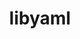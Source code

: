 ---
title: "libyaml"
layout: cache
categories: [package, develop]
meta: {"compilers": ["apple-clang@16.0.0", "apple-clang@17.0.0", "gcc@10.5.0", "gcc@11.1.0", "gcc@11.4.0", "gcc@12.4.0", "gcc@13.2.0", "gcc@13.3.0", "gcc@7.5.0", "gcc@9.4.0", "intel-oneapi-compilers@2024.1.0", "intel-oneapi-compilers@2025.1.0"], "num_specs": 217, "num_specs_by_stack": {"aws-pcluster-neoverse_v1": 17, "build_systems": 1, "data-vis-sdk": 16, "developer-tools-aarch64-linux-gnu": 15, "developer-tools-darwin": 11, "developer-tools-x86_64_v3-linux-gnu": 15, "e4s": 2, "e4s-neoverse-v2": 15, "e4s-oneapi": 20, "e4s-rocm-external": 14, "hep": 16, "ml-darwin-aarch64-mps": 11, "ml-linux-aarch64-cpu": 16, "ml-linux-aarch64-cuda": 16, "ml-linux-x86_64-cpu": 16, "ml-linux-x86_64-cuda": 16, "radiuss": 1, "root": 217}, "oss": ["amzn2", "centos7", "rhel8", "sequoia", "ubuntu18.04", "ubuntu20.04", "ubuntu22.04", "ubuntu24.04"], "platforms": ["darwin", "linux"], "stacks": ["aws-pcluster-neoverse_v1", "build_systems", "data-vis-sdk", "developer-tools-aarch64-linux-gnu", "developer-tools-darwin", "developer-tools-x86_64_v3-linux-gnu", "e4s", "e4s-neoverse-v2", "e4s-oneapi", "e4s-rocm-external", "hep", "ml-darwin-aarch64-mps", "ml-linux-aarch64-cpu", "ml-linux-aarch64-cuda", "ml-linux-x86_64-cpu", "ml-linux-x86_64-cuda", "radiuss", "root"], "targets": ["aarch64", "neoverse_v1", "neoverse_v2", "x86_64_v3", "x86_64_v4"], "versions": ["0.1.7", "0.2.5"]}
spec_details: [{"compiler": "intel-oneapi-compilers@2024.1.0", "hash": "26egmylwosnzluk2txt2jdya675jhgjc", "os": "amzn2", "platform": "linux", "size": "-", "stacks": ["root"], "target": "x86_64_v4", "variants": ["build_system=autotools"], "versions": ["0.2.5"]}, {"compiler": "intel-oneapi-compilers@2025.1.0", "hash": "2bp6he773e2pzls74vtovmjcmaryg4mn", "os": "ubuntu22.04", "platform": "linux", "size": "-", "stacks": ["e4s-oneapi", "root"], "target": "x86_64_v3", "variants": ["build_system=autotools"], "versions": ["0.2.5"]}, {"compiler": "gcc@13.3.0", "hash": "2k2gpfvgospenybd5od3fe6cpahg6dcs", "os": "rhel8", "platform": "linux", "size": "-", "stacks": ["developer-tools-aarch64-linux-gnu", "root"], "target": "aarch64", "variants": ["build_system=autotools"], "versions": ["0.2.5"]}, {"compiler": "gcc@13.2.0", "hash": "2pogk2hbgjapfhqfzops6heb7p4imbhn", "os": "ubuntu24.04", "platform": "linux", "size": "-", "stacks": ["ml-linux-aarch64-cpu", "ml-linux-aarch64-cuda", "root"], "target": "aarch64", "variants": ["build_system=autotools"], "versions": ["0.2.5"]}, {"compiler": "gcc@11.4.0", "hash": "2ybuh4y4s7uwveztrwcebi4y6ct2d2zw", "os": "ubuntu22.04", "platform": "linux", "size": "-", "stacks": ["root"], "target": "x86_64_v3", "variants": ["build_system=autotools"], "versions": ["0.1.7"]}, {"compiler": "gcc@13.3.0", "hash": "3h6milb5s3g6o4xvpnlcbmsn3cxadiyi", "os": "rhel8", "platform": "linux", "size": "-", "stacks": ["developer-tools-aarch64-linux-gnu", "root"], "target": "aarch64", "variants": ["build_system=autotools"], "versions": ["0.2.5"]}, {"compiler": "gcc@12.4.0", "hash": "3wcz3loribgyobxr2vvlekpk7fav3lcs", "os": "amzn2", "platform": "linux", "size": "-", "stacks": ["aws-pcluster-neoverse_v1", "root"], "target": "neoverse_v1", "variants": ["build_system=autotools"], "versions": ["0.2.5"]}, {"compiler": "apple-clang@17.0.0", "hash": "3wevf3lyayx6qatbm3nazx7rdyirlakp", "os": "sequoia", "platform": "darwin", "size": "-", "stacks": ["developer-tools-darwin", "ml-darwin-aarch64-mps", "root"], "target": "aarch64", "variants": ["build_system=autotools"], "versions": ["0.2.5"]}, {"compiler": "intel-oneapi-compilers@2025.1.0", "hash": "42rojphokzj63bovp4435arekpsi242n", "os": "ubuntu22.04", "platform": "linux", "size": "-", "stacks": ["e4s-oneapi", "root"], "target": "x86_64_v3", "variants": ["build_system=autotools"], "versions": ["0.2.5"]}, {"compiler": "gcc@13.2.0", "hash": "44gev7ozbhkvivzay5dhiv6kgbsnbv35", "os": "ubuntu24.04", "platform": "linux", "size": "-", "stacks": ["hep", "ml-linux-x86_64-cpu", "ml-linux-x86_64-cuda", "root"], "target": "x86_64_v3", "variants": ["build_system=autotools"], "versions": ["0.2.5"]}, {"compiler": "gcc@11.4.0", "hash": "45664jqtyrnslv2ip7paqr7jbw7rakxs", "os": "ubuntu22.04", "platform": "linux", "size": "-", "stacks": ["e4s-neoverse-v2", "root"], "target": "neoverse_v2", "variants": ["build_system=autotools"], "versions": ["0.2.5"]}, {"compiler": "intel-oneapi-compilers@2024.1.0", "hash": "4a7q52fyjjnoxfci2i4bibltrgrlunwy", "os": "amzn2", "platform": "linux", "size": "-", "stacks": ["root"], "target": "x86_64_v3", "variants": ["build_system=autotools"], "versions": ["0.2.5"]}, {"compiler": "gcc@7.5.0", "hash": "4epe5k3d4hq6g6yxwiffjb4aummijpos", "os": "ubuntu18.04", "platform": "linux", "size": "-", "stacks": ["root"], "target": "x86_64_v3", "variants": ["build_system=autotools"], "versions": ["0.2.5"]}, {"compiler": "intel-oneapi-compilers@2024.1.0", "hash": "4kc4qkpclg6vkgy2gu5urg6uwtkyghkl", "os": "amzn2", "platform": "linux", "size": "-", "stacks": ["root"], "target": "x86_64_v4", "variants": ["build_system=autotools"], "versions": ["0.2.5"]}, {"compiler": "gcc@11.4.0", "hash": "4nuhfjhadv4mpzz4swaf5bhwfihnw35d", "os": "ubuntu22.04", "platform": "linux", "size": "-", "stacks": ["root"], "target": "x86_64_v3", "variants": ["build_system=autotools"], "versions": ["0.1.7"]}, {"compiler": "gcc@11.1.0", "hash": "4pd6e5ol4wcmtdh3zqgdbydnamlucqye", "os": "ubuntu20.04", "platform": "linux", "size": "-", "stacks": ["data-vis-sdk", "root"], "target": "x86_64_v3", "variants": ["build_system=autotools"], "versions": ["0.2.5"]}, {"compiler": "gcc@13.2.0", "hash": "4t7xigyx7khrs47qd7jzyxox4e3yfgy5", "os": "ubuntu24.04", "platform": "linux", "size": "-", "stacks": ["ml-linux-x86_64-cpu", "ml-linux-x86_64-cuda", "root"], "target": "x86_64_v3", "variants": ["build_system=autotools"], "versions": ["0.2.5"]}, {"compiler": "gcc@11.4.0", "hash": "52bnzfsv5tltfrbqhuk63lrvga7wgwa2", "os": "ubuntu22.04", "platform": "linux", "size": "-", "stacks": ["e4s-neoverse-v2", "root"], "target": "neoverse_v2", "variants": ["build_system=autotools"], "versions": ["0.2.5"]}, {"compiler": "gcc@13.3.0", "hash": "53duu7tj3ra3nqqzpjxyb2ssslpewe54", "os": "rhel8", "platform": "linux", "size": "-", "stacks": ["developer-tools-aarch64-linux-gnu", "root"], "target": "aarch64", "variants": ["build_system=autotools"], "versions": ["0.2.5"]}, {"compiler": "gcc@13.3.0", "hash": "53lpgho2o2rrb24vn2ookoywwssihb54", "os": "rhel8", "platform": "linux", "size": "-", "stacks": ["developer-tools-aarch64-linux-gnu", "root"], "target": "aarch64", "variants": ["build_system=autotools"], "versions": ["0.2.5"]}, {"compiler": "gcc@10.5.0", "hash": "5bkhvdlozvmf5ttlvbvdbecxrutxuu7x", "os": "centos7", "platform": "linux", "size": "-", "stacks": ["developer-tools-x86_64_v3-linux-gnu", "root"], "target": "x86_64_v3", "variants": ["build_system=autotools"], "versions": ["0.2.5"]}, {"compiler": "gcc@13.2.0", "hash": "5bmh5xcovn52yzbtjzmghsd4zt7v3elo", "os": "ubuntu24.04", "platform": "linux", "size": "-", "stacks": ["ml-linux-aarch64-cpu", "ml-linux-aarch64-cuda", "root"], "target": "aarch64", "variants": ["build_system=autotools"], "versions": ["0.2.5"]}, {"compiler": "gcc@11.4.0", "hash": "5j2i2szbpei6e5qmv6ioigfbggwlanxx", "os": "ubuntu22.04", "platform": "linux", "size": "-", "stacks": ["root"], "target": "x86_64_v3", "variants": ["build_system=autotools"], "versions": ["0.1.7"]}, {"compiler": "gcc@13.2.0", "hash": "5jscih76nvx6eeqhplcty5u77p2bqpfi", "os": "ubuntu24.04", "platform": "linux", "size": "-", "stacks": ["ml-linux-aarch64-cpu", "ml-linux-aarch64-cuda", "root"], "target": "aarch64", "variants": ["build_system=autotools"], "versions": ["0.2.5"]}, {"compiler": "gcc@11.1.0", "hash": "5mdx4rqwfiu3x5ya3hube2odn246a7jr", "os": "ubuntu20.04", "platform": "linux", "size": "-", "stacks": ["data-vis-sdk", "root"], "target": "x86_64_v3", "variants": ["build_system=autotools"], "versions": ["0.2.5"]}, {"compiler": "apple-clang@17.0.0", "hash": "5o72ekbh7juhvpqgubipjexx5klue4if", "os": "sequoia", "platform": "darwin", "size": "-", "stacks": ["developer-tools-darwin", "ml-darwin-aarch64-mps", "root"], "target": "aarch64", "variants": ["build_system=autotools"], "versions": ["0.2.5"]}, {"compiler": "apple-clang@16.0.0", "hash": "5pcorfu2qhri77mr6mha4pezznhuv2pz", "os": "sequoia", "platform": "darwin", "size": "-", "stacks": ["developer-tools-darwin", "ml-darwin-aarch64-mps", "root"], "target": "aarch64", "variants": ["build_system=autotools"], "versions": ["0.2.5"]}, {"compiler": "intel-oneapi-compilers@2024.1.0", "hash": "5qqdceh7krzdb3pp5n7eathz6pdivt5l", "os": "amzn2", "platform": "linux", "size": "-", "stacks": ["root"], "target": "x86_64_v4", "variants": ["build_system=autotools"], "versions": ["0.2.5"]}, {"compiler": "gcc@7.5.0", "hash": "62sxbnkqy6mijxqbvprxb4472moxokgu", "os": "ubuntu18.04", "platform": "linux", "size": "-", "stacks": ["root"], "target": "x86_64_v3", "variants": ["build_system=autotools"], "versions": ["0.2.5"]}, {"compiler": "gcc@12.4.0", "hash": "64jnrbsqapggtiko5vvggeum3cuq647d", "os": "amzn2", "platform": "linux", "size": "-", "stacks": ["aws-pcluster-neoverse_v1", "root"], "target": "neoverse_v1", "variants": ["build_system=autotools"], "versions": ["0.2.5"]}, {"compiler": "gcc@11.4.0", "hash": "65pj43iey4r5hb7irpnqwgt446v5wpfl", "os": "ubuntu22.04", "platform": "linux", "size": "-", "stacks": ["e4s-neoverse-v2", "root"], "target": "neoverse_v2", "variants": ["build_system=autotools"], "versions": ["0.2.5"]}, {"compiler": "gcc@7.5.0", "hash": "672ucdr7cqroblzixztalyqmb6jzccy4", "os": "ubuntu18.04", "platform": "linux", "size": "-", "stacks": ["root"], "target": "x86_64_v3", "variants": ["build_system=autotools"], "versions": ["0.2.5"]}, {"compiler": "intel-oneapi-compilers@2025.1.0", "hash": "6b3bxalhe5axmz5ch2qkglyncq27upou", "os": "ubuntu22.04", "platform": "linux", "size": "-", "stacks": ["e4s-oneapi", "root"], "target": "x86_64_v3", "variants": ["build_system=autotools"], "versions": ["0.2.5"]}, {"compiler": "gcc@11.4.0", "hash": "6chd4fvzdn6v3s7kttskshmlmyae3qyd", "os": "ubuntu22.04", "platform": "linux", "size": "-", "stacks": ["root"], "target": "x86_64_v3", "variants": ["build_system=autotools"], "versions": ["0.1.7"]}, {"compiler": "gcc@7.5.0", "hash": "6nlwcmyxp5zrvtr6vm3rnbb7xq2z7uft", "os": "ubuntu18.04", "platform": "linux", "size": "-", "stacks": ["root"], "target": "x86_64_v3", "variants": ["build_system=autotools"], "versions": ["0.2.5"]}, {"compiler": "gcc@11.4.0", "hash": "6yipcmpfslechlh24pdkngxllrrb2rjy", "os": "ubuntu22.04", "platform": "linux", "size": "-", "stacks": ["e4s-rocm-external", "hep", "root"], "target": "x86_64_v3", "variants": ["build_system=autotools"], "versions": ["0.2.5"]}, {"compiler": "intel-oneapi-compilers@2025.1.0", "hash": "6zlirtk3wvdjltl67q4p33mmn7pmafbx", "os": "ubuntu22.04", "platform": "linux", "size": "-", "stacks": ["e4s-oneapi", "root"], "target": "x86_64_v3", "variants": ["build_system=autotools"], "versions": ["0.2.5"]}, {"compiler": "intel-oneapi-compilers@2024.1.0", "hash": "7557zoty32fohwgeby2gawjtb5pmlq6e", "os": "amzn2", "platform": "linux", "size": "-", "stacks": ["root"], "target": "x86_64_v3", "variants": ["build_system=autotools"], "versions": ["0.2.5"]}, {"compiler": "gcc@10.5.0", "hash": "7ub2vze5kahrbcrhy2jyihp7qqpajzal", "os": "centos7", "platform": "linux", "size": "-", "stacks": ["developer-tools-x86_64_v3-linux-gnu", "root"], "target": "x86_64_v3", "variants": ["build_system=autotools"], "versions": ["0.2.5"]}, {"compiler": "intel-oneapi-compilers@2025.1.0", "hash": "7vd6yyo6jmxsigbrghnpdohxvfwzwrth", "os": "ubuntu22.04", "platform": "linux", "size": "-", "stacks": ["e4s-oneapi", "root"], "target": "x86_64_v3", "variants": ["build_system=autotools"], "versions": ["0.2.5"]}, {"compiler": "gcc@11.4.0", "hash": "7vxbk7g7ee4t64j4qmabz2prw6vfvi2e", "os": "ubuntu22.04", "platform": "linux", "size": "-", "stacks": ["root"], "target": "x86_64_v3", "variants": ["build_system=autotools"], "versions": ["0.1.7"]}, {"compiler": "gcc@11.4.0", "hash": "abiozcvudp2cwb5pd6i3m2svgvempfuo", "os": "ubuntu22.04", "platform": "linux", "size": "-", "stacks": ["root"], "target": "x86_64_v3", "variants": ["build_system=autotools"], "versions": ["0.1.7"]}, {"compiler": "gcc@7.5.0", "hash": "ad2fcvjbe25ahwhdsed6ajfd3fwd7orj", "os": "ubuntu18.04", "platform": "linux", "size": "-", "stacks": ["root"], "target": "x86_64_v3", "variants": ["build_system=autotools"], "versions": ["0.2.5"]}, {"compiler": "gcc@11.4.0", "hash": "aonbmo3ioite6or4kclvmljriy2plhfy", "os": "ubuntu22.04", "platform": "linux", "size": "-", "stacks": ["e4s-neoverse-v2", "root"], "target": "neoverse_v2", "variants": ["build_system=autotools"], "versions": ["0.2.5"]}, {"compiler": "gcc@7.5.0", "hash": "asn3o6fz57og3pjvu4kwgjjie4nlqz4z", "os": "ubuntu18.04", "platform": "linux", "size": "-", "stacks": ["root"], "target": "x86_64_v3", "variants": ["build_system=autotools"], "versions": ["0.2.5"]}, {"compiler": "apple-clang@16.0.0", "hash": "aurj2wep75kkitd4j2j4orqt4oyratsb", "os": "sequoia", "platform": "darwin", "size": "-", "stacks": ["developer-tools-darwin", "ml-darwin-aarch64-mps", "root"], "target": "aarch64", "variants": ["build_system=autotools"], "versions": ["0.2.5"]}, {"compiler": "gcc@13.2.0", "hash": "avb52f4mklkiitj5r5lx2pw7vmkqxlbh", "os": "ubuntu24.04", "platform": "linux", "size": "-", "stacks": ["ml-linux-x86_64-cpu", "ml-linux-x86_64-cuda", "root"], "target": "x86_64_v3", "variants": ["build_system=autotools"], "versions": ["0.2.5"]}, {"compiler": "gcc@11.4.0", "hash": "aw6l2cunftevyfvhgadudtlwxo3sp65i", "os": "ubuntu22.04", "platform": "linux", "size": "-", "stacks": ["e4s", "e4s-rocm-external", "root"], "target": "x86_64_v3", "variants": ["build_system=autotools"], "versions": ["0.2.5"]}, {"compiler": "intel-oneapi-compilers@2024.1.0", "hash": "awkft5f5kobgvy3wwjpjijvtm2vptdpb", "os": "amzn2", "platform": "linux", "size": "-", "stacks": ["root"], "target": "x86_64_v3", "variants": ["build_system=autotools"], "versions": ["0.2.5"]}, {"compiler": "gcc@7.5.0", "hash": "aze2ob3jxdaftapjluzqzf7dl6ywux55", "os": "ubuntu18.04", "platform": "linux", "size": "-", "stacks": ["root"], "target": "x86_64_v3", "variants": ["build_system=autotools"], "versions": ["0.2.5"]}, {"compiler": "apple-clang@16.0.0", "hash": "b5lvbn7y4mayrjshvdi7xttz3mgdu655", "os": "sequoia", "platform": "darwin", "size": "-", "stacks": ["developer-tools-darwin", "ml-darwin-aarch64-mps", "root"], "target": "aarch64", "variants": ["build_system=autotools"], "versions": ["0.2.5"]}, {"compiler": "intel-oneapi-compilers@2024.1.0", "hash": "babyspbihf7krlxbbzqdesagciize7m4", "os": "amzn2", "platform": "linux", "size": "-", "stacks": ["root"], "target": "x86_64_v3", "variants": ["build_system=autotools"], "versions": ["0.2.5"]}, {"compiler": "gcc@7.5.0", "hash": "bc3fbqlildl6bhwnmzo4j5xumjumtvzw", "os": "ubuntu18.04", "platform": "linux", "size": "-", "stacks": ["root"], "target": "x86_64_v3", "variants": ["build_system=autotools"], "versions": ["0.2.5"]}, {"compiler": "gcc@10.5.0", "hash": "be2cwggflh7lveva22ppptahlq5cmsr2", "os": "centos7", "platform": "linux", "size": "-", "stacks": ["developer-tools-x86_64_v3-linux-gnu", "root"], "target": "x86_64_v3", "variants": ["build_system=autotools"], "versions": ["0.2.5"]}, {"compiler": "intel-oneapi-compilers@2025.1.0", "hash": "bny3cdabknuu4spzurcqog2ilp3nxu37", "os": "ubuntu22.04", "platform": "linux", "size": "-", "stacks": ["e4s-oneapi", "root"], "target": "x86_64_v3", "variants": ["build_system=autotools"], "versions": ["0.2.5"]}, {"compiler": "gcc@10.5.0", "hash": "bo52mx6hlk6bwjwyqhvo2sz5yoid3e76", "os": "centos7", "platform": "linux", "size": "-", "stacks": ["developer-tools-x86_64_v3-linux-gnu", "root"], "target": "x86_64_v3", "variants": ["build_system=autotools"], "versions": ["0.2.5"]}, {"compiler": "intel-oneapi-compilers@2024.1.0", "hash": "bojintc5ev53befo4nvst2k2pvau5lvv", "os": "amzn2", "platform": "linux", "size": "-", "stacks": ["root"], "target": "x86_64_v4", "variants": ["build_system=autotools"], "versions": ["0.2.5"]}, {"compiler": "gcc@13.3.0", "hash": "bsfs3oiya5giykxuhnxfcyhnbef3c6dd", "os": "ubuntu24.04", "platform": "linux", "size": "-", "stacks": ["ml-linux-aarch64-cpu", "ml-linux-aarch64-cuda", "root"], "target": "aarch64", "variants": ["build_system=autotools"], "versions": ["0.2.5"]}, {"compiler": "gcc@10.5.0", "hash": "cc32mog3utsyubpxcxgnkz4ccnwwuzhx", "os": "centos7", "platform": "linux", "size": "-", "stacks": ["developer-tools-x86_64_v3-linux-gnu", "root"], "target": "x86_64_v3", "variants": ["build_system=autotools"], "versions": ["0.2.5"]}, {"compiler": "gcc@9.4.0", "hash": "cd7oxkx5slebopkz7rpifyyaqnsuwneo", "os": "ubuntu20.04", "platform": "linux", "size": "-", "stacks": ["data-vis-sdk", "root"], "target": "x86_64_v3", "variants": ["build_system=autotools"], "versions": ["0.2.5"]}, {"compiler": "gcc@11.4.0", "hash": "cdmyofbznmqkfskvim5jxhxtux3cyqbf", "os": "ubuntu22.04", "platform": "linux", "size": "-", "stacks": ["e4s-rocm-external", "hep", "root"], "target": "x86_64_v3", "variants": ["build_system=autotools"], "versions": ["0.2.5"]}, {"compiler": "gcc@13.2.0", "hash": "cju4ugelqzczycxvlvplsbfdzcvyvrjp", "os": "ubuntu24.04", "platform": "linux", "size": "-", "stacks": ["ml-linux-aarch64-cpu", "ml-linux-aarch64-cuda", "root"], "target": "aarch64", "variants": ["build_system=autotools"], "versions": ["0.2.5"]}, {"compiler": "gcc@11.4.0", "hash": "coiqjllloaus3hiypp5aviubcwq6ry2n", "os": "ubuntu22.04", "platform": "linux", "size": "-", "stacks": ["e4s-rocm-external", "hep", "root"], "target": "x86_64_v3", "variants": ["build_system=autotools"], "versions": ["0.2.5"]}, {"compiler": "gcc@11.4.0", "hash": "coqlm4jacltus5ycd4sgvxxctzyvwgzn", "os": "ubuntu22.04", "platform": "linux", "size": "-", "stacks": ["e4s-neoverse-v2", "root"], "target": "neoverse_v2", "variants": ["build_system=autotools"], "versions": ["0.2.5"]}, {"compiler": "gcc@13.2.0", "hash": "czmcywpfn5p6z6sxs2f7hrir4h6byvln", "os": "ubuntu24.04", "platform": "linux", "size": "-", "stacks": ["ml-linux-aarch64-cpu", "ml-linux-aarch64-cuda", "root"], "target": "aarch64", "variants": ["build_system=autotools"], "versions": ["0.2.5"]}, {"compiler": "intel-oneapi-compilers@2024.1.0", "hash": "dak77uukabx4xjvikjbtmbe76ltbyilv", "os": "amzn2", "platform": "linux", "size": "-", "stacks": ["root"], "target": "x86_64_v4", "variants": ["build_system=autotools"], "versions": ["0.2.5"]}, {"compiler": "intel-oneapi-compilers@2024.1.0", "hash": "db6gwwlmwifr2znv5mvwkhcri4qbyg2i", "os": "amzn2", "platform": "linux", "size": "-", "stacks": ["root"], "target": "x86_64_v4", "variants": ["build_system=autotools"], "versions": ["0.2.5"]}, {"compiler": "intel-oneapi-compilers@2024.1.0", "hash": "dc4hqdzdeo5duzhdepgde7oraugzcqgk", "os": "amzn2", "platform": "linux", "size": "-", "stacks": ["root"], "target": "x86_64_v4", "variants": ["build_system=autotools"], "versions": ["0.2.5"]}, {"compiler": "intel-oneapi-compilers@2025.1.0", "hash": "dflhkxxx4f5vgtynv5bz7wkpqni665ir", "os": "ubuntu22.04", "platform": "linux", "size": "-", "stacks": ["e4s-oneapi", "root"], "target": "x86_64_v3", "variants": ["build_system=autotools"], "versions": ["0.2.5"]}, {"compiler": "intel-oneapi-compilers@2024.1.0", "hash": "dkcghit46zvsrrhlnebqgpkookh24ace", "os": "amzn2", "platform": "linux", "size": "-", "stacks": ["root"], "target": "x86_64_v3", "variants": ["build_system=autotools"], "versions": ["0.2.5"]}, {"compiler": "gcc@11.4.0", "hash": "doo6x6ung5dmxzqgr3putyct2urazj67", "os": "ubuntu22.04", "platform": "linux", "size": "-", "stacks": ["root"], "target": "x86_64_v3", "variants": ["build_system=autotools"], "versions": ["0.1.7"]}, {"compiler": "gcc@10.5.0", "hash": "dpfcxygyhwvobufkluyrwgsgyrlf4vkp", "os": "centos7", "platform": "linux", "size": "-", "stacks": ["developer-tools-x86_64_v3-linux-gnu", "root"], "target": "x86_64_v3", "variants": ["build_system=autotools"], "versions": ["0.2.5"]}, {"compiler": "gcc@11.4.0", "hash": "duzjh5qp275xhay7vuxybl76avnny235", "os": "ubuntu22.04", "platform": "linux", "size": "-", "stacks": ["e4s-rocm-external", "hep", "root"], "target": "x86_64_v3", "variants": ["build_system=autotools"], "versions": ["0.2.5"]}, {"compiler": "gcc@11.1.0", "hash": "e5fzcm7vwc4cm5rzvjg5qmv5mvmjggwg", "os": "ubuntu20.04", "platform": "linux", "size": "-", "stacks": ["data-vis-sdk", "root"], "target": "x86_64_v3", "variants": ["build_system=autotools"], "versions": ["0.2.5"]}, {"compiler": "intel-oneapi-compilers@2024.1.0", "hash": "e5g2cysd4bqocss5njnqls4a256bjz6v", "os": "amzn2", "platform": "linux", "size": "-", "stacks": ["root"], "target": "x86_64_v4", "variants": ["build_system=autotools"], "versions": ["0.2.5"]}, {"compiler": "gcc@11.4.0", "hash": "e6fosykq2h2uj33s4k7zh2zomah653ny", "os": "ubuntu22.04", "platform": "linux", "size": "-", "stacks": ["root"], "target": "x86_64_v3", "variants": ["build_system=autotools"], "versions": ["0.1.7"]}, {"compiler": "gcc@11.4.0", "hash": "eac3c23b63wpineqnhanjvjbubztez3v", "os": "ubuntu22.04", "platform": "linux", "size": "-", "stacks": ["e4s-neoverse-v2", "root"], "target": "neoverse_v2", "variants": ["build_system=autotools"], "versions": ["0.2.5"]}, {"compiler": "gcc@12.4.0", "hash": "eafp5duxcs24nvmhnbwngzn74eq6v5ul", "os": "amzn2", "platform": "linux", "size": "-", "stacks": ["aws-pcluster-neoverse_v1", "root"], "target": "neoverse_v1", "variants": ["build_system=autotools"], "versions": ["0.2.5"]}, {"compiler": "gcc@11.4.0", "hash": "ear22fo4pqcu7ycjfpp7mxsedyhf27jw", "os": "ubuntu22.04", "platform": "linux", "size": "-", "stacks": ["root"], "target": "x86_64_v3", "variants": ["build_system=autotools"], "versions": ["0.1.7"]}, {"compiler": "gcc@11.4.0", "hash": "eaw24dxa2frddhaa73cstwo5vdl7bmkx", "os": "ubuntu22.04", "platform": "linux", "size": "-", "stacks": ["e4s", "root"], "target": "x86_64_v3", "variants": ["build_system=autotools"], "versions": ["0.1.7"]}, {"compiler": "gcc@11.4.0", "hash": "eglyc6kp7ibw6drg4xwfqh4qzbjwzcw5", "os": "ubuntu22.04", "platform": "linux", "size": "-", "stacks": ["e4s-neoverse-v2", "root"], "target": "neoverse_v2", "variants": ["build_system=autotools"], "versions": ["0.2.5"]}, {"compiler": "intel-oneapi-compilers@2024.1.0", "hash": "ekkp3whf6b55ey4b3552zxryjsagcwpy", "os": "amzn2", "platform": "linux", "size": "-", "stacks": ["root"], "target": "x86_64_v3", "variants": ["build_system=autotools"], "versions": ["0.2.5"]}, {"compiler": "gcc@11.4.0", "hash": "eo3hwywtvmwonk6f3ucc4i5dmjt3ohfg", "os": "ubuntu22.04", "platform": "linux", "size": "-", "stacks": ["e4s-rocm-external", "hep", "root"], "target": "x86_64_v3", "variants": ["build_system=autotools"], "versions": ["0.2.5"]}, {"compiler": "gcc@7.5.0", "hash": "ep75l7r36tkek2rysy3ytzo4mc3paiau", "os": "ubuntu18.04", "platform": "linux", "size": "-", "stacks": ["root"], "target": "x86_64_v3", "variants": ["build_system=autotools"], "versions": ["0.2.5"]}, {"compiler": "gcc@11.4.0", "hash": "exlqc27ltvudamwbmerd256wxfrfv63t", "os": "ubuntu22.04", "platform": "linux", "size": "-", "stacks": ["e4s-neoverse-v2", "root"], "target": "neoverse_v2", "variants": ["build_system=autotools"], "versions": ["0.2.5"]}, {"compiler": "gcc@13.2.0", "hash": "ezk3ofl7yenucdliyygnkzfnumawjoo4", "os": "ubuntu24.04", "platform": "linux", "size": "-", "stacks": ["ml-linux-aarch64-cpu", "ml-linux-aarch64-cuda", "root"], "target": "aarch64", "variants": ["build_system=autotools"], "versions": ["0.2.5"]}, {"compiler": "gcc@13.3.0", "hash": "f757hcvqpeyimxegq6a2pv43w6ilokmx", "os": "rhel8", "platform": "linux", "size": "-", "stacks": ["developer-tools-aarch64-linux-gnu", "root"], "target": "aarch64", "variants": ["build_system=autotools"], "versions": ["0.2.5"]}, {"compiler": "gcc@10.5.0", "hash": "fiwholvbj25lpfgi4pz4nkhofkjoq4bw", "os": "centos7", "platform": "linux", "size": "-", "stacks": ["developer-tools-x86_64_v3-linux-gnu", "root"], "target": "x86_64_v3", "variants": ["build_system=autotools"], "versions": ["0.2.5"]}, {"compiler": "gcc@11.1.0", "hash": "fkmj6bulfifjr37opllffeatsoepyq4j", "os": "ubuntu20.04", "platform": "linux", "size": "-", "stacks": ["data-vis-sdk", "root"], "target": "x86_64_v3", "variants": ["build_system=autotools"], "versions": ["0.2.5"]}, {"compiler": "gcc@7.5.0", "hash": "fqeffga2ew7c5f2kapv4fnstfsfxidfp", "os": "ubuntu18.04", "platform": "linux", "size": "-", "stacks": ["root"], "target": "x86_64_v3", "variants": ["build_system=autotools"], "versions": ["0.2.5"]}, {"compiler": "gcc@13.3.0", "hash": "fttgmqenlnf7oth7mmxdxb4zqfqpojru", "os": "rhel8", "platform": "linux", "size": "-", "stacks": ["developer-tools-aarch64-linux-gnu", "root"], "target": "aarch64", "variants": ["build_system=autotools"], "versions": ["0.2.5"]}, {"compiler": "gcc@10.5.0", "hash": "g2exmhkf2sdncotm5bznvn3m3darwsn7", "os": "centos7", "platform": "linux", "size": "-", "stacks": ["developer-tools-x86_64_v3-linux-gnu", "root"], "target": "x86_64_v3", "variants": ["build_system=autotools"], "versions": ["0.2.5"]}, {"compiler": "intel-oneapi-compilers@2024.1.0", "hash": "g3errmrqnjire7j3ooyim4aljpm2yrtv", "os": "amzn2", "platform": "linux", "size": "-", "stacks": ["root"], "target": "x86_64_v4", "variants": ["build_system=autotools"], "versions": ["0.2.5"]}, {"compiler": "gcc@13.2.0", "hash": "g3hdyfwrcaepr73ruaeexol3kriz2igd", "os": "ubuntu24.04", "platform": "linux", "size": "-", "stacks": ["ml-linux-aarch64-cpu", "ml-linux-aarch64-cuda", "root"], "target": "aarch64", "variants": ["build_system=autotools"], "versions": ["0.2.5"]}, {"compiler": "gcc@13.2.0", "hash": "go6koi34eab26oj2rcalnudjv5n5q2kg", "os": "ubuntu24.04", "platform": "linux", "size": "-", "stacks": ["ml-linux-x86_64-cpu", "ml-linux-x86_64-cuda", "root"], "target": "x86_64_v3", "variants": ["build_system=autotools"], "versions": ["0.2.5"]}, {"compiler": "gcc@11.1.0", "hash": "gxp5jgbge2b4pmovivupdqwlf47zbmqj", "os": "ubuntu20.04", "platform": "linux", "size": "-", "stacks": ["data-vis-sdk", "root"], "target": "x86_64_v3", "variants": ["build_system=autotools"], "versions": ["0.2.5"]}, {"compiler": "gcc@11.1.0", "hash": "h2dq2tfki54s625rleagwz67hmccbdom", "os": "ubuntu20.04", "platform": "linux", "size": "-", "stacks": ["data-vis-sdk", "root"], "target": "x86_64_v3", "variants": ["build_system=autotools"], "versions": ["0.2.5"]}, {"compiler": "gcc@13.2.0", "hash": "h6tkzqjoqta3odaz5lhispl2ccpgjtdk", "os": "ubuntu24.04", "platform": "linux", "size": "-", "stacks": ["ml-linux-x86_64-cpu", "ml-linux-x86_64-cuda", "root"], "target": "x86_64_v3", "variants": ["build_system=autotools"], "versions": ["0.2.5"]}, {"compiler": "intel-oneapi-compilers@2024.1.0", "hash": "hcusfjjtuyajnai7thmkukn7crrw7qiw", "os": "amzn2", "platform": "linux", "size": "-", "stacks": ["root"], "target": "x86_64_v3", "variants": ["build_system=autotools"], "versions": ["0.2.5"]}, {"compiler": "gcc@13.2.0", "hash": "hf27cnqwu7mzeontvxnvfgpkwsvwas42", "os": "ubuntu24.04", "platform": "linux", "size": "-", "stacks": ["ml-linux-x86_64-cpu", "ml-linux-x86_64-cuda", "root"], "target": "x86_64_v3", "variants": ["build_system=autotools"], "versions": ["0.2.5"]}, {"compiler": "gcc@11.4.0", "hash": "hqqpeh2uvhwa2ixggosuyd2psupbnuq2", "os": "ubuntu22.04", "platform": "linux", "size": "-", "stacks": ["e4s-neoverse-v2", "root"], "target": "neoverse_v2", "variants": ["build_system=autotools"], "versions": ["0.2.5"]}, {"compiler": "apple-clang@16.0.0", "hash": "hv53rvmwiqy7nwtcslq4dh3jqzijimul", "os": "sequoia", "platform": "darwin", "size": "-", "stacks": ["developer-tools-darwin", "ml-darwin-aarch64-mps", "root"], "target": "aarch64", "variants": ["build_system=autotools"], "versions": ["0.2.5"]}, {"compiler": "apple-clang@16.0.0", "hash": "i2kxhj35dglruvtcmrpwqyvjjmb4oj2x", "os": "sequoia", "platform": "darwin", "size": "-", "stacks": ["developer-tools-darwin", "ml-darwin-aarch64-mps", "root"], "target": "aarch64", "variants": ["build_system=autotools"], "versions": ["0.2.5"]}, {"compiler": "intel-oneapi-compilers@2025.1.0", "hash": "i7ka3vsvwz5tblo5rx3mkmq2wbx2pwl3", "os": "ubuntu22.04", "platform": "linux", "size": "-", "stacks": ["e4s-oneapi", "root"], "target": "x86_64_v3", "variants": ["build_system=autotools"], "versions": ["0.2.5"]}, {"compiler": "gcc@11.1.0", "hash": "ijmfrokjaam52lmcxbpephlhaos2dafo", "os": "ubuntu20.04", "platform": "linux", "size": "-", "stacks": ["data-vis-sdk", "root"], "target": "x86_64_v3", "variants": ["build_system=autotools"], "versions": ["0.2.5"]}, {"compiler": "gcc@11.1.0", "hash": "in3kwgqwfbo2x6s7jvspij45puehufs7", "os": "ubuntu20.04", "platform": "linux", "size": "-", "stacks": ["data-vis-sdk", "root"], "target": "x86_64_v3", "variants": ["build_system=autotools"], "versions": ["0.2.5"]}, {"compiler": "gcc@11.1.0", "hash": "iqn3j7532ccqidcy27nus35qwi2bz2b6", "os": "ubuntu20.04", "platform": "linux", "size": "-", "stacks": ["data-vis-sdk", "root"], "target": "x86_64_v3", "variants": ["build_system=autotools"], "versions": ["0.2.5"]}, {"compiler": "gcc@13.2.0", "hash": "irbssnajk5jkqry5gj2kdlf5b47zlfnf", "os": "ubuntu24.04", "platform": "linux", "size": "-", "stacks": ["ml-linux-aarch64-cpu", "ml-linux-aarch64-cuda", "root"], "target": "aarch64", "variants": ["build_system=autotools"], "versions": ["0.2.5"]}, {"compiler": "gcc@12.4.0", "hash": "iv7r7oobwa5uup64tx4jux2jpwauf7al", "os": "amzn2", "platform": "linux", "size": "-", "stacks": ["aws-pcluster-neoverse_v1", "root"], "target": "neoverse_v1", "variants": ["build_system=autotools"], "versions": ["0.2.5"]}, {"compiler": "intel-oneapi-compilers@2025.1.0", "hash": "jadmlzkmfiyxp55cvmcgyplcaunx7kiv", "os": "ubuntu22.04", "platform": "linux", "size": "-", "stacks": ["e4s-oneapi", "root"], "target": "x86_64_v3", "variants": ["build_system=autotools"], "versions": ["0.2.5"]}, {"compiler": "gcc@11.1.0", "hash": "jcsiclmewlwk4zpfss4zbzebhfzm5fgc", "os": "ubuntu20.04", "platform": "linux", "size": "-", "stacks": ["data-vis-sdk", "root"], "target": "x86_64_v3", "variants": ["build_system=autotools"], "versions": ["0.2.5"]}, {"compiler": "gcc@11.1.0", "hash": "jfwjrmw2ig5gq4qo7657vqzl72pdqnu5", "os": "ubuntu20.04", "platform": "linux", "size": "-", "stacks": ["data-vis-sdk", "root"], "target": "x86_64_v3", "variants": ["build_system=autotools"], "versions": ["0.2.5"]}, {"compiler": "gcc@13.2.0", "hash": "jia3fyugdxzjlevnpcgtw5b5luwr5zq6", "os": "ubuntu24.04", "platform": "linux", "size": "-", "stacks": ["ml-linux-x86_64-cpu", "ml-linux-x86_64-cuda", "root"], "target": "x86_64_v3", "variants": ["build_system=autotools"], "versions": ["0.2.5"]}, {"compiler": "intel-oneapi-compilers@2024.1.0", "hash": "jkzwh273ylpo5bcod2azrxdwapjptkro", "os": "amzn2", "platform": "linux", "size": "-", "stacks": ["root"], "target": "x86_64_v3", "variants": ["build_system=autotools"], "versions": ["0.2.5"]}, {"compiler": "intel-oneapi-compilers@2024.1.0", "hash": "jndwaaeg2sh5jhiqc2f2wlmnms3evkr7", "os": "amzn2", "platform": "linux", "size": "-", "stacks": ["root"], "target": "x86_64_v4", "variants": ["build_system=autotools"], "versions": ["0.2.5"]}, {"compiler": "gcc@13.3.0", "hash": "jqga5mefvfjztf26wkbv5jv5daudd5jr", "os": "rhel8", "platform": "linux", "size": "-", "stacks": ["developer-tools-aarch64-linux-gnu", "root"], "target": "aarch64", "variants": ["build_system=autotools"], "versions": ["0.2.5"]}, {"compiler": "gcc@11.4.0", "hash": "jxaxsdzponanawzepkghgvguxscqi2gm", "os": "ubuntu22.04", "platform": "linux", "size": "-", "stacks": ["e4s-rocm-external", "hep", "root"], "target": "x86_64_v3", "variants": ["build_system=autotools"], "versions": ["0.2.5"]}, {"compiler": "gcc@13.2.0", "hash": "kc326rn3hcyfo2slmdfdbgqe25ylxiqe", "os": "ubuntu24.04", "platform": "linux", "size": "-", "stacks": ["ml-linux-aarch64-cpu", "ml-linux-aarch64-cuda", "root"], "target": "aarch64", "variants": ["build_system=autotools"], "versions": ["0.2.5"]}, {"compiler": "intel-oneapi-compilers@2024.1.0", "hash": "kjzdnkvfvh7v7dploot46eqxxwxefhg6", "os": "amzn2", "platform": "linux", "size": "-", "stacks": ["root"], "target": "x86_64_v3", "variants": ["build_system=autotools"], "versions": ["0.2.5"]}, {"compiler": "gcc@12.4.0", "hash": "kwfxlypm5mfh6corxeuvzg5f6427hwfe", "os": "amzn2", "platform": "linux", "size": "-", "stacks": ["aws-pcluster-neoverse_v1", "root"], "target": "neoverse_v1", "variants": ["build_system=autotools"], "versions": ["0.2.5"]}, {"compiler": "gcc@12.4.0", "hash": "kz5fk3kffowgw423uwm7kwya63xfnmxl", "os": "amzn2", "platform": "linux", "size": "-", "stacks": ["aws-pcluster-neoverse_v1", "root"], "target": "neoverse_v1", "variants": ["build_system=autotools"], "versions": ["0.2.5"]}, {"compiler": "intel-oneapi-compilers@2025.1.0", "hash": "kztr2zfmajpjl2n4vgzfwlxsv2wb4rc3", "os": "ubuntu22.04", "platform": "linux", "size": "-", "stacks": ["e4s-oneapi", "root"], "target": "x86_64_v3", "variants": ["build_system=autotools"], "versions": ["0.2.5"]}, {"compiler": "gcc@11.4.0", "hash": "l4hqlxybqrdya6g4cuznqai5d5zfp34f", "os": "ubuntu22.04", "platform": "linux", "size": "-", "stacks": ["root"], "target": "x86_64_v3", "variants": ["build_system=autotools"], "versions": ["0.1.7"]}, {"compiler": "gcc@11.4.0", "hash": "l7vioejo4blhr5f7sulf2f4jyc7g6rnw", "os": "ubuntu22.04", "platform": "linux", "size": "-", "stacks": ["e4s-rocm-external", "hep", "root"], "target": "x86_64_v3", "variants": ["build_system=autotools"], "versions": ["0.2.5"]}, {"compiler": "gcc@11.4.0", "hash": "ldagxq22tzbelcq3uxhnmhrj5uj37fbd", "os": "ubuntu22.04", "platform": "linux", "size": "-", "stacks": ["e4s-neoverse-v2", "root"], "target": "neoverse_v2", "variants": ["build_system=autotools"], "versions": ["0.2.5"]}, {"compiler": "gcc@13.2.0", "hash": "lhsqd3aru6e5iuv7ol4diljnyxnys6aa", "os": "ubuntu24.04", "platform": "linux", "size": "-", "stacks": ["ml-linux-aarch64-cpu", "ml-linux-aarch64-cuda", "root"], "target": "aarch64", "variants": ["build_system=autotools"], "versions": ["0.2.5"]}, {"compiler": "gcc@13.2.0", "hash": "lptasfyxsiazzdmktv5ifxxjj6r5dj7p", "os": "ubuntu24.04", "platform": "linux", "size": "-", "stacks": ["ml-linux-aarch64-cpu", "ml-linux-aarch64-cuda", "root"], "target": "aarch64", "variants": ["build_system=autotools"], "versions": ["0.2.5"]}, {"compiler": "intel-oneapi-compilers@2024.1.0", "hash": "lvlsng7y6z4vwrzvp2lhiq3ecosbtzdt", "os": "amzn2", "platform": "linux", "size": "-", "stacks": ["root"], "target": "x86_64_v3", "variants": ["build_system=autotools"], "versions": ["0.2.5"]}, {"compiler": "intel-oneapi-compilers@2025.1.0", "hash": "lweosyyp4ynpttco7lazxkmob3fdnhrr", "os": "ubuntu22.04", "platform": "linux", "size": "-", "stacks": ["e4s-oneapi", "root"], "target": "x86_64_v3", "variants": ["build_system=autotools"], "versions": ["0.2.5"]}, {"compiler": "gcc@11.4.0", "hash": "m6bnd4opvl2fb2bzjwzrqh7z2fs433x7", "os": "ubuntu22.04", "platform": "linux", "size": "-", "stacks": ["e4s-neoverse-v2", "root"], "target": "neoverse_v2", "variants": ["build_system=autotools"], "versions": ["0.2.5"]}, {"compiler": "gcc@11.4.0", "hash": "mcaspd3z6oqxh3eefb7grm2hpflbunii", "os": "ubuntu22.04", "platform": "linux", "size": "-", "stacks": ["e4s-rocm-external", "hep", "root"], "target": "x86_64_v3", "variants": ["build_system=autotools"], "versions": ["0.2.5"]}, {"compiler": "gcc@7.5.0", "hash": "mhumhuk6n34sfszz7xa3o2z7gfqyhjaj", "os": "ubuntu18.04", "platform": "linux", "size": "-", "stacks": ["root"], "target": "x86_64_v3", "variants": ["build_system=autotools"], "versions": ["0.2.5"]}, {"compiler": "gcc@10.5.0", "hash": "mjbxpko2ew4kfk3xwy64ee6lvnroezzg", "os": "centos7", "platform": "linux", "size": "-", "stacks": ["developer-tools-x86_64_v3-linux-gnu", "root"], "target": "x86_64_v3", "variants": ["build_system=autotools"], "versions": ["0.2.5"]}, {"compiler": "gcc@13.2.0", "hash": "mmdxhlrwefudv3uicfmcoawsgohjnfmq", "os": "ubuntu24.04", "platform": "linux", "size": "-", "stacks": ["ml-linux-aarch64-cpu", "ml-linux-aarch64-cuda", "root"], "target": "aarch64", "variants": ["build_system=autotools"], "versions": ["0.2.5"]}, {"compiler": "intel-oneapi-compilers@2025.1.0", "hash": "mmw52ow4kfx4n6unhjslfw3h7664ihut", "os": "ubuntu22.04", "platform": "linux", "size": "-", "stacks": ["e4s-oneapi", "root"], "target": "x86_64_v3", "variants": ["build_system=autotools"], "versions": ["0.2.5"]}, {"compiler": "intel-oneapi-compilers@2024.1.0", "hash": "mooaarbpx6r4xh2ztg6n4ssxnjgmo4c3", "os": "amzn2", "platform": "linux", "size": "-", "stacks": ["root"], "target": "x86_64_v3", "variants": ["build_system=autotools"], "versions": ["0.2.5"]}, {"compiler": "gcc@12.4.0", "hash": "mqrjs2lev3y4ubq2twv73rwsmuna7auw", "os": "amzn2", "platform": "linux", "size": "-", "stacks": ["aws-pcluster-neoverse_v1", "root"], "target": "neoverse_v1", "variants": ["build_system=autotools"], "versions": ["0.2.5"]}, {"compiler": "intel-oneapi-compilers@2025.1.0", "hash": "mvr3nmj7afk4dt2ghdgdmwadkfr52l5w", "os": "ubuntu22.04", "platform": "linux", "size": "-", "stacks": ["e4s-oneapi", "root"], "target": "x86_64_v3", "variants": ["build_system=autotools"], "versions": ["0.2.5"]}, {"compiler": "gcc@13.3.0", "hash": "ndmacdyrnwmozlars6blagwwn7c5xr34", "os": "rhel8", "platform": "linux", "size": "-", "stacks": ["developer-tools-aarch64-linux-gnu", "root"], "target": "aarch64", "variants": ["build_system=autotools"], "versions": ["0.2.5"]}, {"compiler": "gcc@12.4.0", "hash": "nj2zqiyrrvfv2z7qzep6iror34y3y55t", "os": "amzn2", "platform": "linux", "size": "-", "stacks": ["aws-pcluster-neoverse_v1", "root"], "target": "neoverse_v1", "variants": ["build_system=autotools"], "versions": ["0.2.5"]}, {"compiler": "gcc@13.3.0", "hash": "nkb4q7powkeofkdomi7q5d22ntjeplyz", "os": "rhel8", "platform": "linux", "size": "-", "stacks": ["developer-tools-aarch64-linux-gnu", "root"], "target": "aarch64", "variants": ["build_system=autotools"], "versions": ["0.2.5"]}, {"compiler": "gcc@7.5.0", "hash": "np4czqb4zfv4gxz37lwlr3corw7552xx", "os": "ubuntu18.04", "platform": "linux", "size": "-", "stacks": ["root"], "target": "x86_64_v3", "variants": ["build_system=autotools"], "versions": ["0.2.5"]}, {"compiler": "gcc@7.5.0", "hash": "o43bobndfdsaflio7zb5afrzfzdxzanj", "os": "ubuntu18.04", "platform": "linux", "size": "-", "stacks": ["root"], "target": "x86_64_v3", "variants": ["build_system=autotools"], "versions": ["0.2.5"]}, {"compiler": "intel-oneapi-compilers@2024.1.0", "hash": "ogrhyrbaf6hpsukyiztpfxffzxfdwynt", "os": "amzn2", "platform": "linux", "size": "-", "stacks": ["root"], "target": "x86_64_v3", "variants": ["build_system=autotools"], "versions": ["0.2.5"]}, {"compiler": "gcc@13.3.0", "hash": "oowsmdoolhbb3t72ieazafy6qektghwq", "os": "rhel8", "platform": "linux", "size": "-", "stacks": ["developer-tools-aarch64-linux-gnu", "root"], "target": "aarch64", "variants": ["build_system=autotools"], "versions": ["0.2.5"]}, {"compiler": "gcc@11.4.0", "hash": "owlwmgvskxkkpq53ur7dtajnopussroz", "os": "ubuntu22.04", "platform": "linux", "size": "-", "stacks": ["e4s-rocm-external", "hep", "root"], "target": "x86_64_v3", "variants": ["build_system=autotools"], "versions": ["0.2.5"]}, {"compiler": "gcc@11.1.0", "hash": "oxaw4uwxmhkht7jp4oisxswxxg6dziba", "os": "ubuntu20.04", "platform": "linux", "size": "-", "stacks": ["data-vis-sdk", "root"], "target": "x86_64_v3", "variants": ["build_system=autotools"], "versions": ["0.2.5"]}, {"compiler": "gcc@12.4.0", "hash": "p3p66g7kskikj63scggr2fmfapzxt4vr", "os": "amzn2", "platform": "linux", "size": "-", "stacks": ["aws-pcluster-neoverse_v1", "root"], "target": "neoverse_v1", "variants": ["build_system=autotools"], "versions": ["0.2.5"]}, {"compiler": "gcc@13.2.0", "hash": "p7ihll2n23inqrowiuz7cl24g4jsfmg6", "os": "ubuntu24.04", "platform": "linux", "size": "-", "stacks": ["ml-linux-x86_64-cpu", "ml-linux-x86_64-cuda", "root"], "target": "x86_64_v3", "variants": ["build_system=autotools"], "versions": ["0.2.5"]}, {"compiler": "gcc@10.5.0", "hash": "pcmafcvcqkawp3niobas54rwxx3mfbw2", "os": "centos7", "platform": "linux", "size": "-", "stacks": ["developer-tools-x86_64_v3-linux-gnu", "root"], "target": "x86_64_v3", "variants": ["build_system=autotools"], "versions": ["0.2.5"]}, {"compiler": "intel-oneapi-compilers@2025.1.0", "hash": "pei5kkfsndjzgetv4h5su4xf3hpbjvm3", "os": "ubuntu22.04", "platform": "linux", "size": "-", "stacks": ["e4s-oneapi", "root"], "target": "x86_64_v3", "variants": ["build_system=autotools"], "versions": ["0.2.5"]}, {"compiler": "gcc@11.4.0", "hash": "pncy6dj2fbzij63grwvdgi4qyiwdvh5e", "os": "ubuntu22.04", "platform": "linux", "size": "-", "stacks": ["e4s-rocm-external", "hep", "root"], "target": "x86_64_v3", "variants": ["build_system=autotools"], "versions": ["0.2.5"]}, {"compiler": "gcc@12.4.0", "hash": "pnr2oghc7ah2bft4grtpkrlc5kzghfbi", "os": "amzn2", "platform": "linux", "size": "-", "stacks": ["aws-pcluster-neoverse_v1", "root"], "target": "neoverse_v1", "variants": ["build_system=autotools"], "versions": ["0.2.5"]}, {"compiler": "gcc@13.3.0", "hash": "ppx5y2yufdm2hdryao7hqqhveeabyuje", "os": "rhel8", "platform": "linux", "size": "-", "stacks": ["developer-tools-aarch64-linux-gnu", "root"], "target": "aarch64", "variants": ["build_system=autotools"], "versions": ["0.2.5"]}, {"compiler": "apple-clang@16.0.0", "hash": "prgnwheh7wclc6kscsuld4gvq3fay7ws", "os": "sequoia", "platform": "darwin", "size": "-", "stacks": ["developer-tools-darwin", "ml-darwin-aarch64-mps", "root"], "target": "aarch64", "variants": ["build_system=autotools"], "versions": ["0.2.5"]}, {"compiler": "gcc@11.4.0", "hash": "put6wun2yldult4cjn4ao3bzhhqaiqi7", "os": "ubuntu22.04", "platform": "linux", "size": "-", "stacks": ["e4s-rocm-external", "hep", "root"], "target": "x86_64_v3", "variants": ["build_system=autotools"], "versions": ["0.2.5"]}, {"compiler": "intel-oneapi-compilers@2024.1.0", "hash": "pveewt547jmcr733rhh7m3omnkrvpmpg", "os": "amzn2", "platform": "linux", "size": "-", "stacks": ["root"], "target": "x86_64_v4", "variants": ["build_system=autotools"], "versions": ["0.2.5"]}, {"compiler": "gcc@11.4.0", "hash": "px2dnzj27yjnlc7mbqnbkxuverpjn6pr", "os": "ubuntu22.04", "platform": "linux", "size": "-", "stacks": ["e4s-rocm-external", "hep", "root"], "target": "x86_64_v3", "variants": ["build_system=autotools"], "versions": ["0.2.5"]}, {"compiler": "gcc@10.5.0", "hash": "qrmj3hknn34n6fraf3yv7ngfdqpbdmr2", "os": "centos7", "platform": "linux", "size": "-", "stacks": ["developer-tools-x86_64_v3-linux-gnu", "root"], "target": "x86_64_v3", "variants": ["build_system=autotools"], "versions": ["0.2.5"]}, {"compiler": "gcc@10.5.0", "hash": "qtbt7waeilhd5porp6sowknw5ejp5a77", "os": "centos7", "platform": "linux", "size": "-", "stacks": ["developer-tools-x86_64_v3-linux-gnu", "root"], "target": "x86_64_v3", "variants": ["build_system=autotools"], "versions": ["0.2.5"]}, {"compiler": "gcc@13.2.0", "hash": "qx7w7yiiewf4xyhpocgrnukekrxfqyfb", "os": "ubuntu24.04", "platform": "linux", "size": "-", "stacks": ["ml-linux-x86_64-cpu", "ml-linux-x86_64-cuda", "root"], "target": "x86_64_v3", "variants": ["build_system=autotools"], "versions": ["0.2.5"]}, {"compiler": "gcc@11.4.0", "hash": "qxnltz7wfzyt64jdsvfnyp4hfgwqgtjr", "os": "ubuntu22.04", "platform": "linux", "size": "-", "stacks": ["root"], "target": "x86_64_v3", "variants": ["build_system=autotools"], "versions": ["0.1.7"]}, {"compiler": "gcc@12.4.0", "hash": "r5xrn7xjrlynnvdzdhz4jzrxa2mfgwrj", "os": "amzn2", "platform": "linux", "size": "-", "stacks": ["aws-pcluster-neoverse_v1", "root"], "target": "neoverse_v1", "variants": ["build_system=autotools"], "versions": ["0.2.5"]}, {"compiler": "gcc@7.5.0", "hash": "r7wij6sig5in76wdet4i2fq3eueb2mkw", "os": "ubuntu18.04", "platform": "linux", "size": "-", "stacks": ["root"], "target": "x86_64_v3", "variants": ["build_system=autotools"], "versions": ["0.2.5"]}, {"compiler": "gcc@12.4.0", "hash": "rbt2e2r7qopuhzkf3a6c6cu7eu5rkty4", "os": "amzn2", "platform": "linux", "size": "-", "stacks": ["aws-pcluster-neoverse_v1", "root"], "target": "neoverse_v1", "variants": ["build_system=autotools"], "versions": ["0.2.5"]}, {"compiler": "gcc@11.1.0", "hash": "rcqxdbld2iscko4t4ndzmydxpbwo6jku", "os": "ubuntu20.04", "platform": "linux", "size": "-", "stacks": ["data-vis-sdk", "root"], "target": "x86_64_v3", "variants": ["build_system=autotools"], "versions": ["0.2.5"]}, {"compiler": "intel-oneapi-compilers@2025.1.0", "hash": "ri4fmccvwzun76eg4odm7w5bhiqnwl4n", "os": "ubuntu22.04", "platform": "linux", "size": "-", "stacks": ["e4s-oneapi", "root"], "target": "x86_64_v3", "variants": ["build_system=autotools"], "versions": ["0.2.5"]}, {"compiler": "intel-oneapi-compilers@2025.1.0", "hash": "rrla6ukczgm6bfah3sijuoh6fwqocrgy", "os": "ubuntu22.04", "platform": "linux", "size": "-", "stacks": ["e4s-oneapi", "root"], "target": "x86_64_v3", "variants": ["build_system=autotools"], "versions": ["0.2.5"]}, {"compiler": "gcc@12.4.0", "hash": "ry2blfpowgyrn5rnts7zv36pdvu3sgs7", "os": "amzn2", "platform": "linux", "size": "-", "stacks": ["aws-pcluster-neoverse_v1", "root"], "target": "neoverse_v1", "variants": ["build_system=autotools"], "versions": ["0.2.5"]}, {"compiler": "intel-oneapi-compilers@2024.1.0", "hash": "ry3i4qqzvixyw6nxmrzztsxar5pmt5qf", "os": "amzn2", "platform": "linux", "size": "-", "stacks": ["root"], "target": "x86_64_v4", "variants": ["build_system=autotools"], "versions": ["0.2.5"]}, {"compiler": "gcc@13.2.0", "hash": "sczstg6eghdiy7y2xzyjptga3pac5rro", "os": "ubuntu24.04", "platform": "linux", "size": "-", "stacks": ["ml-linux-x86_64-cpu", "ml-linux-x86_64-cuda", "root"], "target": "x86_64_v3", "variants": ["build_system=autotools"], "versions": ["0.2.5"]}, {"compiler": "intel-oneapi-compilers@2024.1.0", "hash": "ses6tn7brmd6kztjurg4cibah2ptto3v", "os": "amzn2", "platform": "linux", "size": "-", "stacks": ["root"], "target": "x86_64_v4", "variants": ["build_system=autotools"], "versions": ["0.2.5"]}, {"compiler": "gcc@11.4.0", "hash": "sinyipyjqwkwhcud2ratqoxj33iq2ug5", "os": "ubuntu22.04", "platform": "linux", "size": "-", "stacks": ["root"], "target": "x86_64_v3", "variants": ["build_system=autotools"], "versions": ["0.1.7"]}, {"compiler": "intel-oneapi-compilers@2025.1.0", "hash": "skmzxhgbugeqwaiqkcshcjq6yeh4mm7i", "os": "ubuntu22.04", "platform": "linux", "size": "-", "stacks": ["e4s-oneapi", "root"], "target": "x86_64_v3", "variants": ["build_system=autotools"], "versions": ["0.2.5"]}, {"compiler": "gcc@7.5.0", "hash": "snqhvjaw5cok5y3qnhm3lpw7q5ciek76", "os": "ubuntu18.04", "platform": "linux", "size": "-", "stacks": ["root"], "target": "x86_64_v3", "variants": ["build_system=autotools"], "versions": ["0.2.5"]}, {"compiler": "intel-oneapi-compilers@2024.1.0", "hash": "sv6plfqxrx3q6zcdyomjb37uwy7p5u6r", "os": "amzn2", "platform": "linux", "size": "-", "stacks": ["root"], "target": "x86_64_v3", "variants": ["build_system=autotools"], "versions": ["0.2.5"]}, {"compiler": "gcc@13.2.0", "hash": "t77iq4b4uwkrifp4kqfkqnnex55i5cxi", "os": "ubuntu24.04", "platform": "linux", "size": "-", "stacks": ["ml-linux-aarch64-cpu", "ml-linux-aarch64-cuda", "root"], "target": "aarch64", "variants": ["build_system=autotools"], "versions": ["0.2.5"]}, {"compiler": "gcc@13.3.0", "hash": "tcfq44fkil5ucx3fqmsyx2fgj5q37cdq", "os": "rhel8", "platform": "linux", "size": "-", "stacks": ["developer-tools-aarch64-linux-gnu", "root"], "target": "aarch64", "variants": ["build_system=autotools"], "versions": ["0.2.5"]}, {"compiler": "intel-oneapi-compilers@2024.1.0", "hash": "tncfdhtvhzmt3gjojmaki6pf3m2k77gm", "os": "amzn2", "platform": "linux", "size": "-", "stacks": ["root"], "target": "x86_64_v4", "variants": ["build_system=autotools"], "versions": ["0.2.5"]}, {"compiler": "gcc@10.5.0", "hash": "ts2tm7ru6iknhbt7yq4nyk2lrw7npgy7", "os": "centos7", "platform": "linux", "size": "-", "stacks": ["developer-tools-x86_64_v3-linux-gnu", "root"], "target": "x86_64_v3", "variants": ["build_system=autotools"], "versions": ["0.2.5"]}, {"compiler": "gcc@11.4.0", "hash": "ub44hibza47obe53kvcdg63lncakm6kq", "os": "ubuntu22.04", "platform": "linux", "size": "-", "stacks": ["root"], "target": "x86_64_v3", "variants": ["build_system=autotools"], "versions": ["0.1.7"]}, {"compiler": "gcc@13.2.0", "hash": "uqbpa7q7l3eidpzypbxzhn4h7uutts2b", "os": "ubuntu24.04", "platform": "linux", "size": "-", "stacks": ["ml-linux-x86_64-cpu", "ml-linux-x86_64-cuda", "root"], "target": "x86_64_v3", "variants": ["build_system=autotools"], "versions": ["0.2.5"]}, {"compiler": "gcc@11.4.0", "hash": "v3swgujd6mrihfcfth4hscxfgwmqvuda", "os": "ubuntu22.04", "platform": "linux", "size": "-", "stacks": ["e4s-rocm-external", "hep", "root"], "target": "x86_64_v3", "variants": ["build_system=autotools"], "versions": ["0.2.5"]}, {"compiler": "intel-oneapi-compilers@2025.1.0", "hash": "vt6rkz4ynr3npeqpakfqvpx6cf37lnxc", "os": "ubuntu22.04", "platform": "linux", "size": "-", "stacks": ["e4s-oneapi", "root"], "target": "x86_64_v3", "variants": ["build_system=autotools"], "versions": ["0.2.5"]}, {"compiler": "gcc@12.4.0", "hash": "vth2iahholtzjbgu6odyhiv3dxu6hcjk", "os": "amzn2", "platform": "linux", "size": "-", "stacks": ["aws-pcluster-neoverse_v1", "root"], "target": "neoverse_v1", "variants": ["build_system=autotools"], "versions": ["0.2.5"]}, {"compiler": "gcc@11.4.0", "hash": "w75cgj6wzszjxdsybwu52en4fmgsouae", "os": "ubuntu22.04", "platform": "linux", "size": "-", "stacks": ["e4s-neoverse-v2", "root"], "target": "neoverse_v2", "variants": ["build_system=autotools"], "versions": ["0.2.5"]}, {"compiler": "gcc@13.2.0", "hash": "w7g5uozjj7pk4mhfa23dvratzjti2ipq", "os": "ubuntu24.04", "platform": "linux", "size": "-", "stacks": ["ml-linux-x86_64-cpu", "ml-linux-x86_64-cuda", "root"], "target": "x86_64_v3", "variants": ["build_system=autotools"], "versions": ["0.2.5"]}, {"compiler": "intel-oneapi-compilers@2024.1.0", "hash": "wdoat2tifrezlq7rtsywfln5nsk3bzgz", "os": "amzn2", "platform": "linux", "size": "-", "stacks": ["root"], "target": "x86_64_v3", "variants": ["build_system=autotools"], "versions": ["0.2.5"]}, {"compiler": "gcc@13.3.0", "hash": "wh3zzhf2delf7a6u2pe55yri3jpozj3l", "os": "ubuntu24.04", "platform": "linux", "size": "-", "stacks": ["ml-linux-x86_64-cpu", "ml-linux-x86_64-cuda", "root"], "target": "x86_64_v3", "variants": ["build_system=autotools"], "versions": ["0.2.5"]}, {"compiler": "gcc@11.4.0", "hash": "wotxb36l6nivnbcfrf5yjc2nudtdjmvn", "os": "ubuntu22.04", "platform": "linux", "size": "-", "stacks": ["hep", "root"], "target": "x86_64_v3", "variants": ["build_system=autotools"], "versions": ["0.2.5"]}, {"compiler": "apple-clang@16.0.0", "hash": "wt44hidamc6tfaedu3rvpewrp2whtf2r", "os": "sequoia", "platform": "darwin", "size": "-", "stacks": ["developer-tools-darwin", "ml-darwin-aarch64-mps", "root"], "target": "aarch64", "variants": ["build_system=autotools"], "versions": ["0.2.5"]}, {"compiler": "gcc@11.4.0", "hash": "wv2ttktgztecllwdmy34ltzhzbiqbupc", "os": "ubuntu22.04", "platform": "linux", "size": "-", "stacks": ["e4s-neoverse-v2", "root"], "target": "neoverse_v2", "variants": ["build_system=autotools"], "versions": ["0.2.5"]}, {"compiler": "gcc@11.4.0", "hash": "wvndas5wtb3kvvjhp7fdwgj3iaw463ou", "os": "ubuntu22.04", "platform": "linux", "size": "-", "stacks": ["e4s-neoverse-v2", "root"], "target": "neoverse_v2", "variants": ["build_system=autotools"], "versions": ["0.2.5"]}, {"compiler": "gcc@11.1.0", "hash": "wwgfko4jrwejl64haez2qmkbzq2pv6tz", "os": "ubuntu20.04", "platform": "linux", "size": "-", "stacks": ["data-vis-sdk", "root"], "target": "x86_64_v3", "variants": ["build_system=autotools"], "versions": ["0.2.5"]}, {"compiler": "intel-oneapi-compilers@2025.1.0", "hash": "x34y72kwfvvpuqbygmvrc57oqkoyxut6", "os": "ubuntu22.04", "platform": "linux", "size": "-", "stacks": ["e4s-oneapi", "root"], "target": "x86_64_v3", "variants": ["build_system=autotools"], "versions": ["0.2.5"]}, {"compiler": "apple-clang@17.0.0", "hash": "x5as25c4d5mhodmdegq2cynbrgnsjkxp", "os": "sequoia", "platform": "darwin", "size": "-", "stacks": ["developer-tools-darwin", "ml-darwin-aarch64-mps", "root"], "target": "aarch64", "variants": ["build_system=autotools"], "versions": ["0.2.5"]}, {"compiler": "gcc@13.2.0", "hash": "xex6r2ifkc2zq7vaxc5i22quovxbjusr", "os": "ubuntu24.04", "platform": "linux", "size": "-", "stacks": ["ml-linux-x86_64-cpu", "ml-linux-x86_64-cuda", "root"], "target": "x86_64_v3", "variants": ["build_system=autotools"], "versions": ["0.2.5"]}, {"compiler": "gcc@13.2.0", "hash": "xfc4p3tnvk7pdopbnizjbzzhu6ovzsrb", "os": "ubuntu24.04", "platform": "linux", "size": "-", "stacks": ["hep", "ml-linux-x86_64-cpu", "ml-linux-x86_64-cuda", "radiuss", "root"], "target": "x86_64_v3", "variants": ["build_system=autotools"], "versions": ["0.2.5"]}, {"compiler": "gcc@13.3.0", "hash": "xpah6sqgeh2ook4ok7ec7tzidph2n3te", "os": "rhel8", "platform": "linux", "size": "-", "stacks": ["developer-tools-aarch64-linux-gnu", "root"], "target": "aarch64", "variants": ["build_system=autotools"], "versions": ["0.2.5"]}, {"compiler": "gcc@12.4.0", "hash": "xpvxxeqf5iziktdw6hpculrtqn42ezuu", "os": "amzn2", "platform": "linux", "size": "-", "stacks": ["aws-pcluster-neoverse_v1", "root"], "target": "neoverse_v1", "variants": ["build_system=autotools"], "versions": ["0.2.5"]}, {"compiler": "gcc@11.1.0", "hash": "xrydhjoeuuokzg2oeago6342xstid24d", "os": "ubuntu20.04", "platform": "linux", "size": "-", "stacks": ["data-vis-sdk", "root"], "target": "x86_64_v3", "variants": ["build_system=autotools"], "versions": ["0.2.5"]}, {"compiler": "gcc@13.2.0", "hash": "xwsmvoglmv22aqnjbr63ndu35fngqiq7", "os": "ubuntu24.04", "platform": "linux", "size": "-", "stacks": ["ml-linux-x86_64-cpu", "ml-linux-x86_64-cuda", "root"], "target": "x86_64_v3", "variants": ["build_system=autotools"], "versions": ["0.2.5"]}, {"compiler": "gcc@11.4.0", "hash": "y3ghxvzkfdi34snewh57duu52d3z33fh", "os": "ubuntu22.04", "platform": "linux", "size": "-", "stacks": ["root"], "target": "x86_64_v3", "variants": ["build_system=autotools"], "versions": ["0.1.7"]}, {"compiler": "gcc@13.2.0", "hash": "y6t4nj2z55bzadsyupfo4utmhkn5wvvf", "os": "ubuntu24.04", "platform": "linux", "size": "-", "stacks": ["ml-linux-aarch64-cpu", "ml-linux-aarch64-cuda", "root"], "target": "aarch64", "variants": ["build_system=autotools"], "versions": ["0.2.5"]}, {"compiler": "gcc@13.2.0", "hash": "yokydbvryve3yzb5l6i6wfw7dx6aktar", "os": "ubuntu24.04", "platform": "linux", "size": "-", "stacks": ["ml-linux-aarch64-cpu", "ml-linux-aarch64-cuda", "root"], "target": "aarch64", "variants": ["build_system=autotools"], "versions": ["0.2.5"]}, {"compiler": "gcc@11.4.0", "hash": "ysyefj2fvhsaf3zbpu5zy62ajawtemup", "os": "ubuntu22.04", "platform": "linux", "size": "-", "stacks": ["e4s-neoverse-v2", "root"], "target": "neoverse_v2", "variants": ["build_system=autotools"], "versions": ["0.2.5"]}, {"compiler": "gcc@12.4.0", "hash": "yw6jyyxu4iadsalltyyfpk7ffhpsjpgt", "os": "amzn2", "platform": "linux", "size": "-", "stacks": ["aws-pcluster-neoverse_v1", "root"], "target": "neoverse_v1", "variants": ["build_system=autotools"], "versions": ["0.2.5"]}, {"compiler": "gcc@7.5.0", "hash": "ywqlofug2a4jfrgvhy35s6k57arf62cx", "os": "ubuntu18.04", "platform": "linux", "size": "-", "stacks": ["build_systems", "root"], "target": "x86_64_v3", "variants": ["build_system=autotools"], "versions": ["0.2.5"]}, {"compiler": "apple-clang@17.0.0", "hash": "z5i4dfn3oabkmoklerm3epgmj6sjrprr", "os": "sequoia", "platform": "darwin", "size": "-", "stacks": ["developer-tools-darwin", "ml-darwin-aarch64-mps", "root"], "target": "aarch64", "variants": ["build_system=autotools"], "versions": ["0.2.5"]}, {"compiler": "gcc@13.3.0", "hash": "z5m5upliqdddmhqdkqaxncfleiis4co4", "os": "rhel8", "platform": "linux", "size": "-", "stacks": ["developer-tools-aarch64-linux-gnu", "root"], "target": "aarch64", "variants": ["build_system=autotools"], "versions": ["0.2.5"]}, {"compiler": "intel-oneapi-compilers@2024.1.0", "hash": "z7l6jbacexekeib6cwh225pptekdf7ol", "os": "amzn2", "platform": "linux", "size": "-", "stacks": ["root"], "target": "x86_64_v3", "variants": ["build_system=autotools"], "versions": ["0.2.5"]}, {"compiler": "gcc@10.5.0", "hash": "zclvt2cnopokd2354wyxblbxm3zdnztc", "os": "centos7", "platform": "linux", "size": "-", "stacks": ["developer-tools-x86_64_v3-linux-gnu", "root"], "target": "x86_64_v3", "variants": ["build_system=autotools"], "versions": ["0.2.5"]}, {"compiler": "intel-oneapi-compilers@2024.1.0", "hash": "zddnvlmnbuvucp4x7rmwhofidumg26sl", "os": "amzn2", "platform": "linux", "size": "-", "stacks": ["root"], "target": "x86_64_v4", "variants": ["build_system=autotools"], "versions": ["0.2.5"]}, {"compiler": "gcc@10.5.0", "hash": "zopv6o3djftkl6ebg63cla45hytveclh", "os": "centos7", "platform": "linux", "size": "-", "stacks": ["developer-tools-x86_64_v3-linux-gnu", "root"], "target": "x86_64_v3", "variants": ["build_system=autotools"], "versions": ["0.2.5"]}, {"compiler": "intel-oneapi-compilers@2025.1.0", "hash": "zpoagjlmnnyc3bw6v7z3kuvtx6etgzmk", "os": "ubuntu22.04", "platform": "linux", "size": "-", "stacks": ["e4s-oneapi", "root"], "target": "x86_64_v3", "variants": ["build_system=autotools"], "versions": ["0.2.5"]}, {"compiler": "gcc@12.4.0", "hash": "zvogckx4emdpzf37j3kks63tokk3gmwq", "os": "amzn2", "platform": "linux", "size": "-", "stacks": ["aws-pcluster-neoverse_v1", "root"], "target": "neoverse_v1", "variants": ["build_system=autotools"], "versions": ["0.2.5"]}, {"compiler": "gcc@13.3.0", "hash": "zzfcfadoq54gvotsgczqhasqvzjbwf5t", "os": "rhel8", "platform": "linux", "size": "-", "stacks": ["developer-tools-aarch64-linux-gnu", "root"], "target": "aarch64", "variants": ["build_system=autotools"], "versions": ["0.2.5"]}]
---